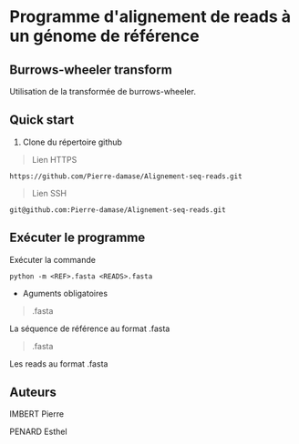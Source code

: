 # Programme d'alignement de reads à un génome de référence

## Burrows-wheeler transform

Utilisation de la transformée de burrows-wheeler.

## Quick start

1. Clone du répertoire github

> Lien HTTPS

```
https://github.com/Pierre-damase/Alignement-seq-reads.git
```

> Lien SSH

```
git@github.com:Pierre-damase/Alignement-seq-reads.git
```

## Exécuter le programme

Exécuter la commande

```
python -m <REF>.fasta <READS>.fasta
```

- Aguments obligatoires

> <REF>.fasta

La séquence de référence au format .fasta

> <READS>.fasta

Les reads au format .fasta

## Auteurs

IMBERT Pierre

PENARD Esthel
